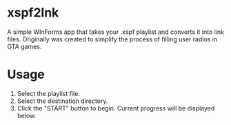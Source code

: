 # xspf2lnk
A simple WInForms app that takes your .xspf playlist and converts it into link files. Originally was created to simplify the process of filling user radios in GTA games.
# Usage
1. Select the playlist file.
2. Select the destination directory.
3. Click the "START" button to begin. Current progress will be displayed below.

